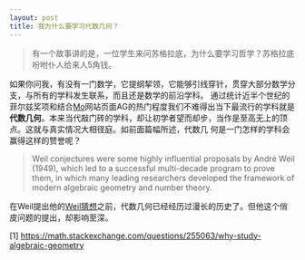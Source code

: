```yaml
---
layout: post
title: 我为什么要学习代数几何？
---
```

>有一个故事讲的是，一位学生来问苏格拉底，为什么要学习哲学？苏格拉底吩咐仆人给来人5角钱。

如果你问我，有没有一门数学，它提纲挈领，它能够引线穿针，贯穿大部分数学分支，与所有的学科发生联系，而且还是数学的前沿学科。
通过统计近半个世纪的菲尔兹奖项和结合[Mo](https://mathoverflow.net/)网站页面AG的热门程度我们不难得出当下最流行的学科就是
**代数几何**。本来当代敲门砖的学科，却让初学者望而却步，当作是至高无上的顶点。这就与真实情况大相径庭。如前面篇幅所述，代数几
何是一门怎样的学科会赢得这样的赞誉呢？  

>  Weil conjectures were some highly influential proposals by André Weil (1949), which led to a successful multi-decade program to prove them, in which many leading researchers developed the framework of modern algebraic geometry and number theory.  

在Weil提出他的[Weil猜想](https://en.wikipedia.org/wiki/Weil_conjectures)之前，代数几何已经经历过漫长的历史了。但他这个俏皮问题的提出，却影响至深。


[1] https://math.stackexchange.com/questions/255063/why-study-algebraic-geometry
